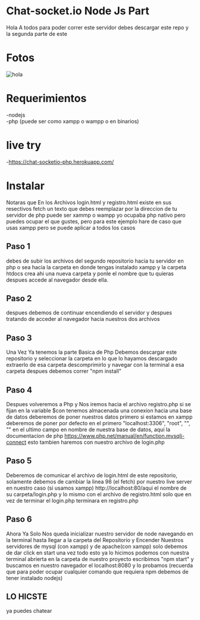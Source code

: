 # Chat-socket.io Node Js Part

Hola A todos para poder correr este servidor debes descargar este repo y la segunda parte de este

# Fotos

![hola](Live_Try.PNG)

# Requerimientos
-nodejs  
-php (puede ser como xampp o wampp o en binarios)

# live try
-https://chat-socketio-php.herokuapp.com/



# Instalar


Notaras que En los Archivos login.html y registro.html existe en sus resectivos fetch un texto que debes reemplazar por la direccion de tu servidor de php puede ser xammp o wampp yo ocupaba php nativo pero puedes ocupar el que gustes, pero para este ejemplo hare de caso que usas xampp pero se puede aplicar a todos los casos


## Paso 1


debes de subir los archivos del segundo repositorio hacia tu servidor en php o sea hacia la carpeta en donde tengas instalado xampp y la carpeta htdocs crea ahi una nueva carpeta y ponle el nombre que tu quieras despues accede al navegador desde ella.

## Paso 2


despues debemos de continuar encendiendo el servidor y despues tratando de acceder al navegador hacia nuestros dos archivos


## Paso 3

Una Vez Ya tenemos la parte Basica de Php Debemos descargar este repositorio y seleccionar la carpeta en lo que lo hayamos descargado extraerlo de esa carpeta descomprimirlo y navegar con la terminal a esa carpeta despues debemos correr "npm install"

## Paso 4

Despues volveremos a Php y Nos iremos hacia el archivo registro.php si se fijan en la variable $con tenemos almacenada una conexion hacia una base de datos deberemos de poner nuestros datos primero si estamos en xampp deberemos de poner por defecto en el primero "localhost:3306", "root", "", "" en el ultimo campo en nombre de nuestra base de datos, aqui la documentacion de php https://www.php.net/manual/en/function.mysqli-connect esto tambien haremos con nuestro archivo de login.php 

## Paso 5 

Deberemos de comunicar el archivo de login.html de este repositorio, solamente debemos de cambiar la linea 98 (el fetch) por nuestro live server en nuestro caso (si usamos xampp) http://localhost:80/aqui el nombre de su carpeta/login.php y lo mismo con el archivo de registro.html solo que en vez de terminar el login.php terminara en registro.php

## Paso 6 

Ahora Ya Solo Nos queda inicializar nuestro servidor de node navegando en la terminal hasta llegar a la carpeta del Repositorio y Encender Nuestros servidores de mysql (con xampp) y de apache(con xampp) solo debemos de dar click en start una vez todo esto ya lo hicimos podemos con nuestra terminal abrierta en la carpeta de nuestro proyecto escribimos "npm start" y buscamos en nuestro navegador el localhost:8080 y lo probamos (recuerda que para poder ocupar cualquier comando que requiera npm debemos de tener instalado nodejs)



## LO HICSTE

ya puedes chatear 

